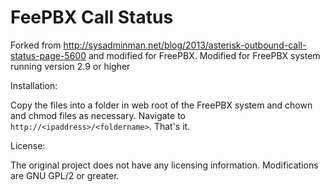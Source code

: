 FeePBX Call Status
===================

Forked from http://sysadminman.net/blog/2013/asterisk-outbound-call-status-page-5600 and modified for FreePBX. Modified for FreePBX system running version 2.9 or higher

Installation:

Copy the files into a folder in web root of the FreePBX system and chown and chmod files as necessary. Navigate to `http://<ipaddress>/<foldername>`. That's it.

License:

The original project does not have any licensing information. Modifications are GNU GPL/2 or greater.